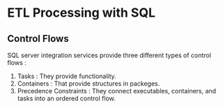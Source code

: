 # ETL Processing with SQL

## Control Flows

SQL server integration services provide three different types of control flows :

1. Tasks : They provide functionality.
2. Containers : That provide structures in packeges.
3. Precedence Constraints : They connect executables, containers, and tasks into an ordered control flow.





